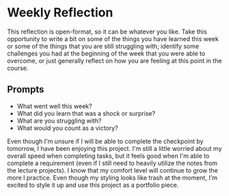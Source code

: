 # Weekly Reflection
This reflection is open-format, so it can be whatever you like. Take this opportunity to write a bit on some of the things you have learned this week or some of the things that you are still struggling with; identify some challenges you had at the beginning of the week that you were able to overcome, or just generally reflect on how you are feeling at this point in the course.

## Prompts
- What went well this week?
- What did you learn that was a shock or surprise?
- What are you struggling with?
- What would you count as a victory?


Even though I'm unsure if I will be able to complete the checkpoint by tomorrow, I have been enjoying this project. I'm still a little worried about my overall speed when completing tasks, but it feels good when I'm able to complete a requirement (even if I still need to heavily utilize the notes from the lecture projects). I know that my comfort level will continue to grow the more I practice. Even though my styling looks like trash at the moment, I'm excited to style it up and use this project as a portfolio piece. 